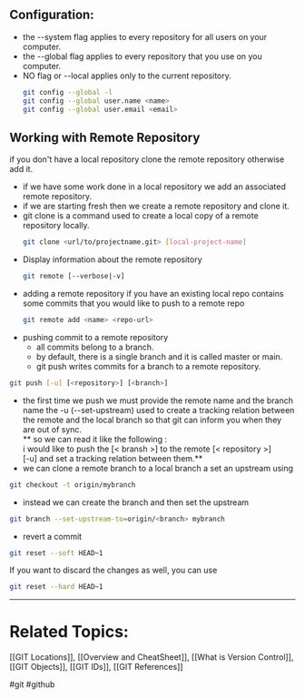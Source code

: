 ## Configuration:
- the --system flag applies to every repository for all users on your computer.
- the --global flag applies to every repository that you use on you computer.
- NO flag or --local applies only to the current repository.
  ```bash
  git config --global -l
  git config --global user.name <name>
  git config --global user.email <email>
  ```
## Working with Remote Repository
if you don't have a local repository clone the remote repository otherwise add it.
- if we have some work done in a local repository we add an associated remote repository.
- if we are starting fresh then we create a remote repository and clone it.
- git clone is a command used to create a local copy of a remote repository locally.
  ``` bash
  git clone <url/to/projectname.git> [local-project-name]
  ```
- Display information about the remote repository
  ``` bash
  git remote [--verbose|-v]
  ```
- adding a remote repository if you have an existing local repo contains some commits that you would like to push to a remote repo 
  ``` bash
  git remote add <name> <repo-url>
  ```
- pushing commit to a remote repository 
  - all commits belong to a branch.
  - by default, there is a single branch and it is called master or main.
  - git push writes commits for a branch to a remote repository.
``` bash
git push [-u] [<repository>] [<branch>]
```
- the first time we push we must provide the remote name and the branch name the -u (--set-upstream) used to create a tracking relation between the remote and the local branch so that git can inform you when they are out of sync. </br> ** so we can read it like the following : </br> i would like to push the [< bransh >] to the remote [< repository >] </br> [-u] and set a tracking relation between them.**
- we can clone a remote branch to a local branch a set an upstream using 
``` bash
git checkout -t origin/mybranch
```
- instead we can create the branch and then set the upstream 
``` bash
git branch --set-upstream-to=origin/<branch> mybranch
```
- revert a commit
``` bash
git reset --soft HEAD~1
```
  If you want to discard the changes as well, you can use
``` bash
git reset --hard HEAD~1
```

---

# Related Topics:

[[GIT Locations]], [[Overview and CheatSheet]], [[What is Version Control]], [[GIT Objects]], [[GIT IDs]], [[GIT References]]

#git #github